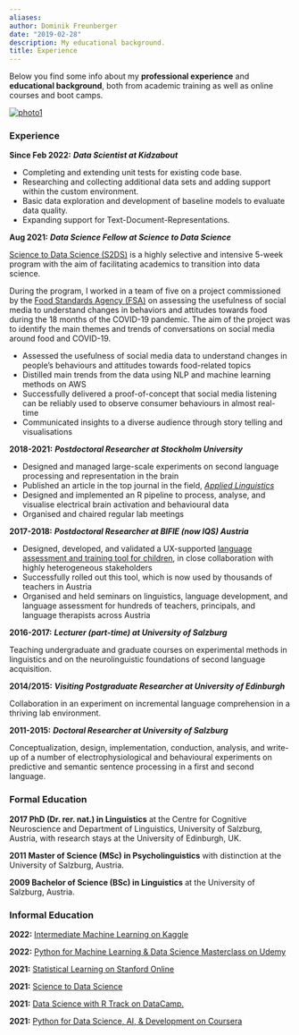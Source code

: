 ```yaml
---
aliases:
author: Dominik Freunberger
date: "2019-02-28"
description: My educational background.
title: Experience
---
```

Below you find some info about my __professional experience__ and __educational background__, both from academic training as well as online courses and boot camps.

[![photo1](/photo1.jpeg)](/large1.jpeg)

### Experience
__Since Feb 2022:__ ___Data Scientist at Kidzabout___
- Completing and extending unit tests for existing code base.
- Researching and collecting additional data sets and adding support within the custom environment.
- Basic data exploration and development of baseline models to evaluate data quality.
- Expanding support for Text-Document-Representations.



__Aug 2021:__ ___Data Science Fellow at Science to Data Science___

[Science to Data Science (S2DS)](https://s2ds.org/) is a highly selective and intensive 5-week program with the aim of facilitating academics to transition into data science.

During the program, I worked in a team of five on a project commissioned by the [Food Standards Agency (FSA)](https://www.food.gov.uk/) on assessing the usefulness of social media to understand changes in behaviors and attitudes towards food during the 18 months of the COVID-19 pandemic. The aim of the project was to identify the main themes and trends of conversations on social media around food and COVID-19. 

- Assessed the usefulness of social media data to understand changes in people’s behaviours and attitudes towards food-related topics
- Distilled main trends from the data using NLP and machine learning methods on AWS
- Successfully delivered a proof-of-concept that social media listening can be reliably used to observe consumer behaviours in almost real-time
- Communicated insights to a diverse audience through story telling and visualisations


__2018-2021:__ ___Postdoctoral Researcher at Stockholm University___

- Designed and managed large-scale experiments on second language processing and representation in the brain
- Published an article in the top journal in the field, [ _Applied Linguistics_ ](https://academic.oup.com/applij)
- Designed and implemented an R pipeline to process, analyse, and visualise electrical brain activation and behavioural data
- Organised and chaired regular lab meetings

__2017-2018:__ ___Postdoctoral Researcher at BIFIE (now IQS) Austria___

- Designed, developed, and validated a UX-supported [language assessment and training tool for children](https://usbplus.at/), in close collaboration with highly heterogeneous stakeholders
- Successfully rolled out this tool, which is now used by thousands of teachers in Austria
- Organised and held seminars on linguistics, language development, and language assessment for hundreds of teachers, principals, and language therapists across Austria

__2016-2017:__ ___Lecturer (part-time) at University of Salzburg___

Teaching undergraduate and graduate courses on experimental methods in linguistics and on the neurolinguistic foundations of second language acquisition.

__2014/2015:__ ___Visiting Postgraduate Researcher at University of Edinburgh___

Collaboration in an experiment on incremental language comprehension in a thriving lab environment.

__2011-2015:__ ___Doctoral Researcher at University of Salzburg___

Conceptualization, design, implementation, conduction, analysis, and write-up of a number of electrophysiological and behavioural experiments on predictive and semantic sentence processing in a first and second language.

### Formal Education
__2017 PhD (Dr. rer. nat.) in Linguistics__ at the Centre for Cognitive Neuroscience and Department of Linguistics, University of Salzburg, Austria, with research stays at the University of Edinburgh, UK.

__2011 Master of Science (MSc) in Psycholinguistics__ with distinction at the University of Salzburg, Austria.

__2009 Bachelor of Science (BSc) in Linguistics__ at the University of Salzburg, Austria.

### Informal Education
__2022:__ [Intermediate Machine Learning on Kaggle](https://www.kaggle.com/learn/certification/dominikfreunberger/intermediate-machine-learning)

__2022:__ [Python for Machine Learning & Data Science Masterclass on Udemy](https://www.udemy.com/certificate/UC-78be0238-d178-49fe-9f5d-3b1166c71407/)

__2021:__ [Statistical Learning on Stanford Online](https://www.credential.net/a007ea22-7e45-4fd7-9bea-cf1977b012f6#gs.bhxu8p)

__2021:__ [Science to Data Science](https://www.credential.net/a007ea22-7e45-4fd7-9bea-cf1977b012f6#gs.bhxu8p)

__2021:__ [Data Science with R Track on DataCamp.](https://www.datacamp.com/statement-of-accomplishment/track/4705929b5bbd9a0e3a817d8fe7d3c3edda78a3d5)

__2021:__ [Python for Data Science, AI, & Development on Coursera](https://www.coursera.org/account/accomplishments/certificate/PHSGZZEVPRVU)